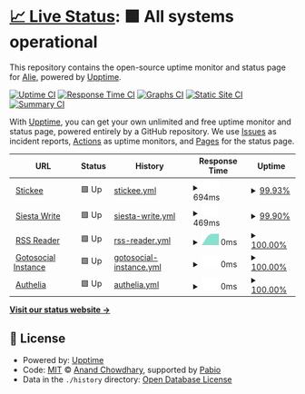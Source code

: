 # [📈 Live Status](https://uptime.siesta.cat): <!--live status--> **🟩 All systems operational**

This repository contains the open-source uptime monitor and status page for [Alie](https://status.siesta.cat), powered by [Upptime](https://github.com/upptime/upptime).

[![Uptime CI](https://github.com/AlieNeon/uptime/workflows/Uptime%20CI/badge.svg)](https://github.com/AlieNeon/uptime/actions?query=workflow%3A%22Uptime+CI%22)
[![Response Time CI](https://github.com/AlieNeon/uptime/workflows/Response%20Time%20CI/badge.svg)](https://github.com/AlieNeon/uptime/actions?query=workflow%3A%22Response+Time+CI%22)
[![Graphs CI](https://github.com/AlieNeon/uptime/workflows/Graphs%20CI/badge.svg)](https://github.com/AlieNeon/uptime/actions?query=workflow%3A%22Graphs+CI%22)
[![Static Site CI](https://github.com/AlieNeon/uptime/workflows/Static%20Site%20CI/badge.svg)](https://github.com/AlieNeon/uptime/actions?query=workflow%3A%22Static+Site+CI%22)
[![Summary CI](https://github.com/AlieNeon/uptime/workflows/Summary%20CI/badge.svg)](https://github.com/AlieNeon/uptime/actions?query=workflow%3A%22Summary+CI%22)

With [Upptime](https://upptime.js.org), you can get your own unlimited and free uptime monitor and status page, powered entirely by a GitHub repository. We use [Issues](https://github.com/AlieNeon/uptime/issues) as incident reports, [Actions](https://github.com/AlieNeon/uptime/actions) as uptime monitors, and [Pages](https://uptime.siesta.cat) for the status page.

<!--start: status pages-->
<!-- This summary is generated by Upptime (https://github.com/upptime/upptime) -->
<!-- Do not edit this manually, your changes will be overwritten -->
<!-- prettier-ignore -->
| URL | Status | History | Response Time | Uptime |
| --- | ------ | ------- | ------------- | ------ |
| <img alt="" src="https://icons.duckduckgo.com/ip3/stickee.siesta.cat.ico" height="13"> [Stickee](https://stickee.siesta.cat) | 🟩 Up | [stickee.yml](https://github.com/siesta-cat/upptime/commits/HEAD/history/stickee.yml) | <details><summary><img alt="Response time graph" src="./graphs/stickee/response-time-week.png" height="20"> 694ms</summary><br><a href="https://status.siesta.cat/history/stickee"><img alt="Response time 671" src="https://img.shields.io/endpoint?url=https%3A%2F%2Fraw.githubusercontent.com%2Fsiesta-cat%2Fupptime%2FHEAD%2Fapi%2Fstickee%2Fresponse-time.json"></a><br><a href="https://status.siesta.cat/history/stickee"><img alt="24-hour response time 694" src="https://img.shields.io/endpoint?url=https%3A%2F%2Fraw.githubusercontent.com%2Fsiesta-cat%2Fupptime%2FHEAD%2Fapi%2Fstickee%2Fresponse-time-day.json"></a><br><a href="https://status.siesta.cat/history/stickee"><img alt="7-day response time 694" src="https://img.shields.io/endpoint?url=https%3A%2F%2Fraw.githubusercontent.com%2Fsiesta-cat%2Fupptime%2FHEAD%2Fapi%2Fstickee%2Fresponse-time-week.json"></a><br><a href="https://status.siesta.cat/history/stickee"><img alt="30-day response time 950" src="https://img.shields.io/endpoint?url=https%3A%2F%2Fraw.githubusercontent.com%2Fsiesta-cat%2Fupptime%2FHEAD%2Fapi%2Fstickee%2Fresponse-time-month.json"></a><br><a href="https://status.siesta.cat/history/stickee"><img alt="1-year response time 671" src="https://img.shields.io/endpoint?url=https%3A%2F%2Fraw.githubusercontent.com%2Fsiesta-cat%2Fupptime%2FHEAD%2Fapi%2Fstickee%2Fresponse-time-year.json"></a></details> | <details><summary><a href="https://status.siesta.cat/history/stickee">99.93%</a></summary><a href="https://status.siesta.cat/history/stickee"><img alt="All-time uptime 99.75%" src="https://img.shields.io/endpoint?url=https%3A%2F%2Fraw.githubusercontent.com%2Fsiesta-cat%2Fupptime%2FHEAD%2Fapi%2Fstickee%2Fuptime.json"></a><br><a href="https://status.siesta.cat/history/stickee"><img alt="24-hour uptime 99.48%" src="https://img.shields.io/endpoint?url=https%3A%2F%2Fraw.githubusercontent.com%2Fsiesta-cat%2Fupptime%2FHEAD%2Fapi%2Fstickee%2Fuptime-day.json"></a><br><a href="https://status.siesta.cat/history/stickee"><img alt="7-day uptime 99.93%" src="https://img.shields.io/endpoint?url=https%3A%2F%2Fraw.githubusercontent.com%2Fsiesta-cat%2Fupptime%2FHEAD%2Fapi%2Fstickee%2Fuptime-week.json"></a><br><a href="https://status.siesta.cat/history/stickee"><img alt="30-day uptime 99.73%" src="https://img.shields.io/endpoint?url=https%3A%2F%2Fraw.githubusercontent.com%2Fsiesta-cat%2Fupptime%2FHEAD%2Fapi%2Fstickee%2Fuptime-month.json"></a><br><a href="https://status.siesta.cat/history/stickee"><img alt="1-year uptime 99.75%" src="https://img.shields.io/endpoint?url=https%3A%2F%2Fraw.githubusercontent.com%2Fsiesta-cat%2Fupptime%2FHEAD%2Fapi%2Fstickee%2Fuptime-year.json"></a></details>
| <img alt="" src="https://icons.duckduckgo.com/ip3/write.siesta.cat.ico" height="13"> [Siesta Write](https://write.siesta.cat) | 🟩 Up | [siesta-write.yml](https://github.com/siesta-cat/upptime/commits/HEAD/history/siesta-write.yml) | <details><summary><img alt="Response time graph" src="./graphs/siesta-write/response-time-week.png" height="20"> 469ms</summary><br><a href="https://status.siesta.cat/history/siesta-write"><img alt="Response time 782" src="https://img.shields.io/endpoint?url=https%3A%2F%2Fraw.githubusercontent.com%2Fsiesta-cat%2Fupptime%2FHEAD%2Fapi%2Fsiesta-write%2Fresponse-time.json"></a><br><a href="https://status.siesta.cat/history/siesta-write"><img alt="24-hour response time 0" src="https://img.shields.io/endpoint?url=https%3A%2F%2Fraw.githubusercontent.com%2Fsiesta-cat%2Fupptime%2FHEAD%2Fapi%2Fsiesta-write%2Fresponse-time-day.json"></a><br><a href="https://status.siesta.cat/history/siesta-write"><img alt="7-day response time 469" src="https://img.shields.io/endpoint?url=https%3A%2F%2Fraw.githubusercontent.com%2Fsiesta-cat%2Fupptime%2FHEAD%2Fapi%2Fsiesta-write%2Fresponse-time-week.json"></a><br><a href="https://status.siesta.cat/history/siesta-write"><img alt="30-day response time 1075" src="https://img.shields.io/endpoint?url=https%3A%2F%2Fraw.githubusercontent.com%2Fsiesta-cat%2Fupptime%2FHEAD%2Fapi%2Fsiesta-write%2Fresponse-time-month.json"></a><br><a href="https://status.siesta.cat/history/siesta-write"><img alt="1-year response time 782" src="https://img.shields.io/endpoint?url=https%3A%2F%2Fraw.githubusercontent.com%2Fsiesta-cat%2Fupptime%2FHEAD%2Fapi%2Fsiesta-write%2Fresponse-time-year.json"></a></details> | <details><summary><a href="https://status.siesta.cat/history/siesta-write">99.90%</a></summary><a href="https://status.siesta.cat/history/siesta-write"><img alt="All-time uptime 99.82%" src="https://img.shields.io/endpoint?url=https%3A%2F%2Fraw.githubusercontent.com%2Fsiesta-cat%2Fupptime%2FHEAD%2Fapi%2Fsiesta-write%2Fuptime.json"></a><br><a href="https://status.siesta.cat/history/siesta-write"><img alt="24-hour uptime 100.00%" src="https://img.shields.io/endpoint?url=https%3A%2F%2Fraw.githubusercontent.com%2Fsiesta-cat%2Fupptime%2FHEAD%2Fapi%2Fsiesta-write%2Fuptime-day.json"></a><br><a href="https://status.siesta.cat/history/siesta-write"><img alt="7-day uptime 99.90%" src="https://img.shields.io/endpoint?url=https%3A%2F%2Fraw.githubusercontent.com%2Fsiesta-cat%2Fupptime%2FHEAD%2Fapi%2Fsiesta-write%2Fuptime-week.json"></a><br><a href="https://status.siesta.cat/history/siesta-write"><img alt="30-day uptime 99.87%" src="https://img.shields.io/endpoint?url=https%3A%2F%2Fraw.githubusercontent.com%2Fsiesta-cat%2Fupptime%2FHEAD%2Fapi%2Fsiesta-write%2Fuptime-month.json"></a><br><a href="https://status.siesta.cat/history/siesta-write"><img alt="1-year uptime 99.82%" src="https://img.shields.io/endpoint?url=https%3A%2F%2Fraw.githubusercontent.com%2Fsiesta-cat%2Fupptime%2FHEAD%2Fapi%2Fsiesta-write%2Fuptime-year.json"></a></details>
| <img alt="" src="https://icons.duckduckgo.com/ip3/rss.siesta.cat.ico" height="13"> [RSS Reader](https://rss.siesta.cat) | 🟩 Up | [rss-reader.yml](https://github.com/siesta-cat/upptime/commits/HEAD/history/rss-reader.yml) | <details><summary><img alt="Response time graph" src="./graphs/rss-reader/response-time-week.png" height="20"> 0ms</summary><br><a href="https://status.siesta.cat/history/rss-reader"><img alt="Response time 534" src="https://img.shields.io/endpoint?url=https%3A%2F%2Fraw.githubusercontent.com%2Fsiesta-cat%2Fupptime%2FHEAD%2Fapi%2Frss-reader%2Fresponse-time.json"></a><br><a href="https://status.siesta.cat/history/rss-reader"><img alt="24-hour response time 0" src="https://img.shields.io/endpoint?url=https%3A%2F%2Fraw.githubusercontent.com%2Fsiesta-cat%2Fupptime%2FHEAD%2Fapi%2Frss-reader%2Fresponse-time-day.json"></a><br><a href="https://status.siesta.cat/history/rss-reader"><img alt="7-day response time 0" src="https://img.shields.io/endpoint?url=https%3A%2F%2Fraw.githubusercontent.com%2Fsiesta-cat%2Fupptime%2FHEAD%2Fapi%2Frss-reader%2Fresponse-time-week.json"></a><br><a href="https://status.siesta.cat/history/rss-reader"><img alt="30-day response time 434" src="https://img.shields.io/endpoint?url=https%3A%2F%2Fraw.githubusercontent.com%2Fsiesta-cat%2Fupptime%2FHEAD%2Fapi%2Frss-reader%2Fresponse-time-month.json"></a><br><a href="https://status.siesta.cat/history/rss-reader"><img alt="1-year response time 534" src="https://img.shields.io/endpoint?url=https%3A%2F%2Fraw.githubusercontent.com%2Fsiesta-cat%2Fupptime%2FHEAD%2Fapi%2Frss-reader%2Fresponse-time-year.json"></a></details> | <details><summary><a href="https://status.siesta.cat/history/rss-reader">100.00%</a></summary><a href="https://status.siesta.cat/history/rss-reader"><img alt="All-time uptime 99.55%" src="https://img.shields.io/endpoint?url=https%3A%2F%2Fraw.githubusercontent.com%2Fsiesta-cat%2Fupptime%2FHEAD%2Fapi%2Frss-reader%2Fuptime.json"></a><br><a href="https://status.siesta.cat/history/rss-reader"><img alt="24-hour uptime 100.00%" src="https://img.shields.io/endpoint?url=https%3A%2F%2Fraw.githubusercontent.com%2Fsiesta-cat%2Fupptime%2FHEAD%2Fapi%2Frss-reader%2Fuptime-day.json"></a><br><a href="https://status.siesta.cat/history/rss-reader"><img alt="7-day uptime 100.00%" src="https://img.shields.io/endpoint?url=https%3A%2F%2Fraw.githubusercontent.com%2Fsiesta-cat%2Fupptime%2FHEAD%2Fapi%2Frss-reader%2Fuptime-week.json"></a><br><a href="https://status.siesta.cat/history/rss-reader"><img alt="30-day uptime 99.89%" src="https://img.shields.io/endpoint?url=https%3A%2F%2Fraw.githubusercontent.com%2Fsiesta-cat%2Fupptime%2FHEAD%2Fapi%2Frss-reader%2Fuptime-month.json"></a><br><a href="https://status.siesta.cat/history/rss-reader"><img alt="1-year uptime 99.55%" src="https://img.shields.io/endpoint?url=https%3A%2F%2Fraw.githubusercontent.com%2Fsiesta-cat%2Fupptime%2FHEAD%2Fapi%2Frss-reader%2Fuptime-year.json"></a></details>
| <img alt="" src="https://icons.duckduckgo.com/ip3/social.siesta.cat.ico" height="13"> [Gotosocial Instance](https://social.siesta.cat) | 🟩 Up | [gotosocial-instance.yml](https://github.com/siesta-cat/upptime/commits/HEAD/history/gotosocial-instance.yml) | <details><summary><img alt="Response time graph" src="./graphs/gotosocial-instance/response-time-week.png" height="20"> 0ms</summary><br><a href="https://status.siesta.cat/history/gotosocial-instance"><img alt="Response time 686" src="https://img.shields.io/endpoint?url=https%3A%2F%2Fraw.githubusercontent.com%2Fsiesta-cat%2Fupptime%2FHEAD%2Fapi%2Fgotosocial-instance%2Fresponse-time.json"></a><br><a href="https://status.siesta.cat/history/gotosocial-instance"><img alt="24-hour response time 0" src="https://img.shields.io/endpoint?url=https%3A%2F%2Fraw.githubusercontent.com%2Fsiesta-cat%2Fupptime%2FHEAD%2Fapi%2Fgotosocial-instance%2Fresponse-time-day.json"></a><br><a href="https://status.siesta.cat/history/gotosocial-instance"><img alt="7-day response time 0" src="https://img.shields.io/endpoint?url=https%3A%2F%2Fraw.githubusercontent.com%2Fsiesta-cat%2Fupptime%2FHEAD%2Fapi%2Fgotosocial-instance%2Fresponse-time-week.json"></a><br><a href="https://status.siesta.cat/history/gotosocial-instance"><img alt="30-day response time 686" src="https://img.shields.io/endpoint?url=https%3A%2F%2Fraw.githubusercontent.com%2Fsiesta-cat%2Fupptime%2FHEAD%2Fapi%2Fgotosocial-instance%2Fresponse-time-month.json"></a><br><a href="https://status.siesta.cat/history/gotosocial-instance"><img alt="1-year response time 686" src="https://img.shields.io/endpoint?url=https%3A%2F%2Fraw.githubusercontent.com%2Fsiesta-cat%2Fupptime%2FHEAD%2Fapi%2Fgotosocial-instance%2Fresponse-time-year.json"></a></details> | <details><summary><a href="https://status.siesta.cat/history/gotosocial-instance">100.00%</a></summary><a href="https://status.siesta.cat/history/gotosocial-instance"><img alt="All-time uptime 100.00%" src="https://img.shields.io/endpoint?url=https%3A%2F%2Fraw.githubusercontent.com%2Fsiesta-cat%2Fupptime%2FHEAD%2Fapi%2Fgotosocial-instance%2Fuptime.json"></a><br><a href="https://status.siesta.cat/history/gotosocial-instance"><img alt="24-hour uptime 100.00%" src="https://img.shields.io/endpoint?url=https%3A%2F%2Fraw.githubusercontent.com%2Fsiesta-cat%2Fupptime%2FHEAD%2Fapi%2Fgotosocial-instance%2Fuptime-day.json"></a><br><a href="https://status.siesta.cat/history/gotosocial-instance"><img alt="7-day uptime 100.00%" src="https://img.shields.io/endpoint?url=https%3A%2F%2Fraw.githubusercontent.com%2Fsiesta-cat%2Fupptime%2FHEAD%2Fapi%2Fgotosocial-instance%2Fuptime-week.json"></a><br><a href="https://status.siesta.cat/history/gotosocial-instance"><img alt="30-day uptime 100.00%" src="https://img.shields.io/endpoint?url=https%3A%2F%2Fraw.githubusercontent.com%2Fsiesta-cat%2Fupptime%2FHEAD%2Fapi%2Fgotosocial-instance%2Fuptime-month.json"></a><br><a href="https://status.siesta.cat/history/gotosocial-instance"><img alt="1-year uptime 100.00%" src="https://img.shields.io/endpoint?url=https%3A%2F%2Fraw.githubusercontent.com%2Fsiesta-cat%2Fupptime%2FHEAD%2Fapi%2Fgotosocial-instance%2Fuptime-year.json"></a></details>
| <img alt="" src="https://icons.duckduckgo.com/ip3/auth.siesta.cat.ico" height="13"> [Authelia](https://auth.siesta.cat) | 🟩 Up | [authelia.yml](https://github.com/siesta-cat/upptime/commits/HEAD/history/authelia.yml) | <details><summary><img alt="Response time graph" src="./graphs/authelia/response-time-week.png" height="20"> 0ms</summary><br><a href="https://status.siesta.cat/history/authelia"><img alt="Response time 578" src="https://img.shields.io/endpoint?url=https%3A%2F%2Fraw.githubusercontent.com%2Fsiesta-cat%2Fupptime%2FHEAD%2Fapi%2Fauthelia%2Fresponse-time.json"></a><br><a href="https://status.siesta.cat/history/authelia"><img alt="24-hour response time 0" src="https://img.shields.io/endpoint?url=https%3A%2F%2Fraw.githubusercontent.com%2Fsiesta-cat%2Fupptime%2FHEAD%2Fapi%2Fauthelia%2Fresponse-time-day.json"></a><br><a href="https://status.siesta.cat/history/authelia"><img alt="7-day response time 0" src="https://img.shields.io/endpoint?url=https%3A%2F%2Fraw.githubusercontent.com%2Fsiesta-cat%2Fupptime%2FHEAD%2Fapi%2Fauthelia%2Fresponse-time-week.json"></a><br><a href="https://status.siesta.cat/history/authelia"><img alt="30-day response time 578" src="https://img.shields.io/endpoint?url=https%3A%2F%2Fraw.githubusercontent.com%2Fsiesta-cat%2Fupptime%2FHEAD%2Fapi%2Fauthelia%2Fresponse-time-month.json"></a><br><a href="https://status.siesta.cat/history/authelia"><img alt="1-year response time 578" src="https://img.shields.io/endpoint?url=https%3A%2F%2Fraw.githubusercontent.com%2Fsiesta-cat%2Fupptime%2FHEAD%2Fapi%2Fauthelia%2Fresponse-time-year.json"></a></details> | <details><summary><a href="https://status.siesta.cat/history/authelia">100.00%</a></summary><a href="https://status.siesta.cat/history/authelia"><img alt="All-time uptime 100.00%" src="https://img.shields.io/endpoint?url=https%3A%2F%2Fraw.githubusercontent.com%2Fsiesta-cat%2Fupptime%2FHEAD%2Fapi%2Fauthelia%2Fuptime.json"></a><br><a href="https://status.siesta.cat/history/authelia"><img alt="24-hour uptime 100.00%" src="https://img.shields.io/endpoint?url=https%3A%2F%2Fraw.githubusercontent.com%2Fsiesta-cat%2Fupptime%2FHEAD%2Fapi%2Fauthelia%2Fuptime-day.json"></a><br><a href="https://status.siesta.cat/history/authelia"><img alt="7-day uptime 100.00%" src="https://img.shields.io/endpoint?url=https%3A%2F%2Fraw.githubusercontent.com%2Fsiesta-cat%2Fupptime%2FHEAD%2Fapi%2Fauthelia%2Fuptime-week.json"></a><br><a href="https://status.siesta.cat/history/authelia"><img alt="30-day uptime 100.00%" src="https://img.shields.io/endpoint?url=https%3A%2F%2Fraw.githubusercontent.com%2Fsiesta-cat%2Fupptime%2FHEAD%2Fapi%2Fauthelia%2Fuptime-month.json"></a><br><a href="https://status.siesta.cat/history/authelia"><img alt="1-year uptime 100.00%" src="https://img.shields.io/endpoint?url=https%3A%2F%2Fraw.githubusercontent.com%2Fsiesta-cat%2Fupptime%2FHEAD%2Fapi%2Fauthelia%2Fuptime-year.json"></a></details>

<!--end: status pages-->

[**Visit our status website →**](https://uptime.siesta.cat)

## 📄 License

- Powered by: [Upptime](https://github.com/upptime/upptime)
- Code: [MIT](./LICENSE) © [Anand Chowdhary](https://anandchowdhary.com), supported by [Pabio](https://pabio.com)
- Data in the `./history` directory: [Open Database License](https://opendatacommons.org/licenses/odbl/1-0/)
